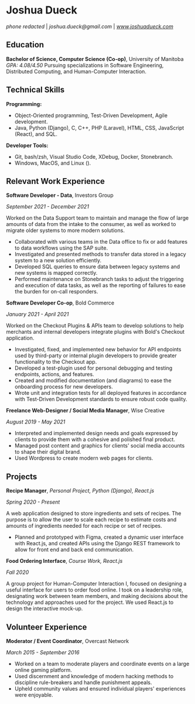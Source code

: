 # Joshua Dueck
_phone redacted_ | _joshua.dueck@gmail.com_ | _www.joshuadueck.com_

## Education
**Bachelor of Science, Computer Science (Co-op)**, University of Manitoba
_GPA: 4.08/4.50_
Pursuing specializations in Software Engineering, Distributed Computing, and Human-Computer Interaction.

## Technical Skills
**Programming:**
* Object-Oriented programming, Test-Driven Development, Agile development.
* Java, Python (Django), C, C++, PHP (Laravel), HTML, CSS, JavaScript (React), and SQL.

**Developer Tools:**
* Git, bash/zsh, Visual Studio Code, XDebug, Docker, Stonebranch.
* Windows, MacOS, and Linux ().

## Relevant Work Experience
**Software Developer - Data**, Investors Group

_September 2021 - December 2021_

Worked on the Data Support team to maintain and manage the flow of large amounts of data from the intake to the consumer, as well as worked to migrate older systems to more modern solutions.
* Collaborated with various teams in the Data office to fix or add features to data workflows using the SAP suite.
* Investigated and presented methods to transfer data stored in a legacy system to a new solution efficiently.
* Developed SQL queries to ensure data between legacy systems and new systems is mapped correctly.
* Performed maintenance on Stonebranch tasks to adjust the triggering and execution of data tasks, as well as the reporting of failures to ease the burden for on-call responders.

**Software Developer Co-op**, Bold Commerce

_January 2021 - April 2021_

Worked on the Checkout Plugins & APIs team to develop solutions to help merchants and internal developers integrate plugins with Bold's Checkout application.
* Investigated, fixed, and implemented new behavior for API endpoints used by third-party or internal plugin developers to provide greater functionality to the Checkout app.
* Developed a test-plugin used for personal debugging and testing endpoints, actions, and features.
* Created and modified documentation (and diagrams) to ease the onboarding process for new developers.
* Wrote unit and integration tests for all deployed features in accordance with Test-Driven Development standards to ensure robust code quality.

**Freelance Web-Designer / Social Media Manager**, Wise Creative

_August 2019 - May 2021_

* Interpreted and implemented design needs and goals expressed by clients to provide them with a cohesive and polished final product.
* Managed post content and graphics for clients' social media accounts to shape their digital brand.
* Used Wordpress to create modern web pages for clients.

## Projects
**Recipe Manager**, _Personal Project, Python (Django), React.js_

_Spring 2020 - Present_

A web application designed to store ingredients and sets of recipes. The purpose is to allow the user to scale each recipe to estimate costs and amounts of ingredients needed for each recipe or set of recipes.
* Planned and prototyped with Figma, created a dynamic user interface with React.js, and created APIs using the Django REST framework to allow for front end and back end communication.

**Food Ordering Interface**, _Course Work, React.js_

_Fall 2020_

A group project for Human-Computer Interaction I, focused on designing a useful interface for users to order food online. I took on a leadership role, designating work between team members, and making decisions about the technology and approaches used for the project. We used React.js to design the interactive mock-up.

## Volunteer Experience
**Moderator / Event Coordinator**, Overcast Network

_March 2015 - September 2016_

* Worked on a team to moderate players and coordinate events on a large online gaming platform.
* Used discernment and knowledge of modern hacking methods to discipline rule-breakers and handle punishment appeals.
* Upheld community values and ensured individual players' experiences were enjoyable.
